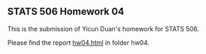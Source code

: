 ## STATS 506 Homework 04

This is the submission of Yicun Duan's homework for STATS 506.

Please find the report [hw04.html](./hw04/hw04.html) in folder hw04.